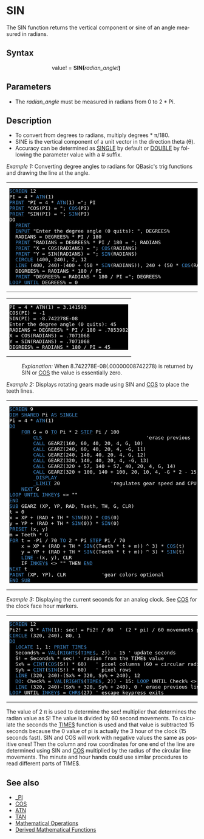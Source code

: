 <style>pre.codeide, pre.outputfixed, .outputcrt0 { background-color: #000 !important; color: #FFF !important; }</style><!DOCTYPE html>
<html class="client-nojs" dir="ltr" lang="en">
<head>
<title>SIN - QB64 Phoenix Edition Wiki</title>
</head>
<body class="mediawiki ltr sitedir-ltr mw-hide-empty-elt ns-0 ns-subject page-SIN rootpage-SIN skin-vector action-view skin-vector-legacy vector-feature-language-in-header-enabled vector-feature-language-in-main-page-header-disabled vector-feature-language-alert-in-sidebar-disabled vector-feature-sticky-header-disabled vector-feature-sticky-header-edit-disabled vector-feature-table-of-contents-disabled vector-feature-visual-enhancement-next-disabled">
<div class="mw-body" id="content" role="main">
<a id="top"></a>
<h1 class="firstHeading mw-first-heading" id="firstHeading"><span class="mw-page-title-main">SIN</span></h1>
<div class="vector-body" id="bodyContent">
<div class="mw-body-content mw-content-ltr" dir="ltr" id="mw-content-text" lang="en"><div class="mw-parser-output"><p>The <a class="mw-selflink selflink">SIN</a> function returns the vertical component or sine of an angle measured in radians.
</p>
<h2><span class="mw-headline" id="Syntax">Syntax</span></h2>
<dl><dd><dl><dd><dl><dd>value! = <b>SIN(</b><i>radian_angle!</i><b>)</b></dd></dl></dd></dl></dd></dl>
<p>
</p>
<h2><span class="mw-headline" id="Parameters">Parameters</span></h2>
<ul><li>The <i>radian_angle</i> must be measured in radians from 0 to 2 * Pi.</li></ul>
<p>
</p>
<h2><span class="mw-headline" id="Description">Description</span></h2>
<ul><li>To convert from degrees to radians, multiply degrees * π/180.</li>
<li><a class="mw-selflink selflink">SIN</a>E is the vertical component of a unit vector in the direction theta (θ).</li>
<li>Accuracy can be determined as <a href="SINGLE" title="SINGLE">SINGLE</a> by default or <a href="DOUBLE" title="DOUBLE">DOUBLE</a> by following the parameter value with a # suffix.</li></ul>
<p>
<i>Example 1:</i> Converting degree angles to radians for QBasic's trig functions and drawing the line at the angle.
</p>
<table cellpadding="15px" width="100%">
<tbody><tr>
<td><pre class="codeide"><a href="SCREEN" title="SCREEN"><span style="color:#4593D8;">SCREEN</span></a> 12
PI = 4 * <a href="ATN" title="ATN"><span style="color:#4593D8;">ATN</span></a>(1)
<a href="PRINT" title="PRINT"><span style="color:#4593D8;">PRINT</span></a> "PI = 4 * <a href="ATN" title="ATN"><span style="color:#4593D8;">ATN</span></a>(1) ="; PI
<a href="PRINT" title="PRINT"><span style="color:#4593D8;">PRINT</span></a> "COS(PI) = "; <a href="COS" title="COS"><span style="color:#4593D8;">COS</span></a>(PI)
<a href="PRINT" title="PRINT"><span style="color:#4593D8;">PRINT</span></a> "SIN(PI) = "; <a class="mw-selflink selflink"><span style="color:#4593D8;">SIN</span></a>(PI)
DO
  <a href="PRINT" title="PRINT"><span style="color:#4593D8;">PRINT</span></a>
  <a href="INPUT" title="INPUT"><span style="color:#4593D8;">INPUT</span></a> "Enter the degree angle (0 quits): ", DEGREES%
  RADIANS = DEGREES% * PI / 180
  <a href="PRINT" title="PRINT"><span style="color:#4593D8;">PRINT</span></a> "RADIANS = DEGREES% * PI / 180 = "; RADIANS
  <a href="PRINT" title="PRINT"><span style="color:#4593D8;">PRINT</span></a> "X = COS(RADIANS) = "; <a href="COS" title="COS"><span style="color:#4593D8;">COS</span></a>(RADIANS)
  <a href="PRINT" title="PRINT"><span style="color:#4593D8;">PRINT</span></a> "Y = SIN(RADIANS) = "; <a class="mw-selflink selflink"><span style="color:#4593D8;">SIN</span></a>(RADIANS)
  <a href="CIRCLE" title="CIRCLE"><span style="color:#4593D8;">CIRCLE</span></a> (400, 240), 2, 12
  <a href="LINE" title="LINE"><span style="color:#4593D8;">LINE</span></a> (400, 240)-(400 + (50 * <a class="mw-selflink selflink"><span style="color:#4593D8;">SIN</span></a>(RADIANS)), 240 + (50 * <a href="COS" title="COS"><span style="color:#4593D8;">COS</span></a>(RADIANS))), 11
  DEGREES% = RADIANS * 180 / PI
  <a href="PRINT" title="PRINT"><span style="color:#4593D8;">PRINT</span></a> "DEGREES% = RADIANS * 180 / PI ="; DEGREES%
<a href="LOOP" title="LOOP"><span style="color:#4593D8;">LOOP</span></a> <a href="UNTIL" title="UNTIL"><span style="color:#4593D8;">UNTIL</span></a> DEGREES% = 0
</pre>
</td></tr></tbody></table>
<table cellpadding="15px" width="100%">
<tbody><tr>
<td><pre class="outputcrt0">PI = 4 * ATN(1) = 3.141593
COS(PI) = -1
SIN(PI) = -8.742278E-08
Enter the degree angle (0 quits): 45
RADIANS = DEGREES% * PI / 180 = .7853982
X = COS(RADIANS) = .7071068
Y = SIN(RADIANS) = .7071068
DEGREES% = RADIANS * 180 / PI = 45
</pre>
</td></tr></tbody></table>
<dl><dd><i>Explanation:</i> When 8.742278E-08(.00000008742278) is returned by SIN or <a href="COS" title="COS">COS</a> the value  is essentially zero.</dd></dl>
<p>
<i>Example 2:</i> Displays rotating gears made using SIN and <a href="COS" title="COS">COS</a> to place the teeth lines.
</p>
<table cellpadding="15px" width="100%">
<tbody><tr>
<td><pre class="codeide"><a href="SCREEN" title="SCREEN"><span style="color:#4593D8;">SCREEN</span></a> 9
<a href="DIM" title="DIM"><span style="color:#4593D8;">DIM</span></a> <a href="SHARED" title="SHARED"><span style="color:#4593D8;">SHARED</span></a> Pi <a href="AS" title="AS"><span style="color:#4593D8;">AS</span></a> <a href="SINGLE" title="SINGLE"><span style="color:#4593D8;">SINGLE</span></a>
Pi = 4 * <a href="ATN" title="ATN"><span style="color:#4593D8;">ATN</span></a>(1)
<a class="mw-redirect" href="DO" title="DO"><span style="color:#4593D8;">DO</span></a>
    <a href="FOR...NEXT" title="FOR...NEXT"><span style="color:#4593D8;">FOR</span></a> G = 0 <a href="TO" title="TO"><span style="color:#4593D8;">TO</span></a> Pi * 2 <a href="STEP" title="STEP"><span style="color:#4593D8;">STEP</span></a> Pi / 100
        <a href="CLS" title="CLS"><span style="color:#4593D8;">CLS</span></a>                                   'erase previous
        <a href="CALL" title="CALL"><span style="color:#4593D8;">CALL</span></a> GEARZ(160, 60, 40, 20, 4, G, 10)
        <a href="CALL" title="CALL"><span style="color:#4593D8;">CALL</span></a> GEARZ(240, 60, 40, 20, 4, -G, 11)
        <a href="CALL" title="CALL"><span style="color:#4593D8;">CALL</span></a> GEARZ(240, 140, 40, 20, 4, G, 12)
        <a href="CALL" title="CALL"><span style="color:#4593D8;">CALL</span></a> GEARZ(320, 140, 40, 20, 4, -G, 13)
        <a href="CALL" title="CALL"><span style="color:#4593D8;">CALL</span></a> GEARZ(320 + 57, 140 + 57, 40, 20, 4, G, 14)
        <a href="CALL" title="CALL"><span style="color:#4593D8;">CALL</span></a> GEARZ(320 + 100, 140 + 100, 20, 10, 4, -G * 2 - 15, 15)
        <a href="DISPLAY" title="DISPLAY"><span style="color:#4593D8;">_DISPLAY</span></a>
        <a href="LIMIT" title="LIMIT"><span style="color:#4593D8;">_LIMIT</span></a> 20                 'regulates gear speed and CPU usage
    <a href="NEXT" title="NEXT"><span style="color:#4593D8;">NEXT</span></a> G
<a href="LOOP" title="LOOP"><span style="color:#4593D8;">LOOP</span></a> <a href="UNTIL" title="UNTIL"><span style="color:#4593D8;">UNTIL</span></a> <a href="INKEY$" title="INKEY$"><span style="color:#4593D8;">INKEY$</span></a> &lt;&gt; ""
<a href="END" title="END"><span style="color:#4593D8;">END</span></a>
<a href="SUB" title="SUB"><span style="color:#4593D8;">SUB</span></a> GEARZ (XP, YP, RAD, Teeth, TH, G, CLR)
t = 0
x = XP + (RAD + TH * <a class="mw-selflink selflink"><span style="color:#4593D8;">SIN</span></a>(0)) * <a href="COS" title="COS"><span style="color:#4593D8;">COS</span></a>(0)
y = YP + (RAD + TH * <a class="mw-selflink selflink"><span style="color:#4593D8;">SIN</span></a>(0)) * <a class="mw-selflink selflink"><span style="color:#4593D8;">SIN</span></a>(0)
<a href="PRESET" title="PRESET"><span style="color:#4593D8;">PRESET</span></a> (x, y)
m = Teeth * G
<a href="FOR...NEXT" title="FOR...NEXT"><span style="color:#4593D8;">FOR</span></a> t = -Pi / 70 <a href="TO" title="TO"><span style="color:#4593D8;">TO</span></a> 2 * Pi <a href="STEP" title="STEP"><span style="color:#4593D8;">STEP</span></a> Pi / 70
    x = XP + (RAD + TH * <a class="mw-selflink selflink"><span style="color:#4593D8;">SIN</span></a>((Teeth * t + m)) ^ 3) * <a href="COS" title="COS"><span style="color:#4593D8;">COS</span></a>(t)
    y = YP + (RAD + TH * <a class="mw-selflink selflink"><span style="color:#4593D8;">SIN</span></a>((Teeth * t + m)) ^ 3) * <a class="mw-selflink selflink"><span style="color:#4593D8;">SIN</span></a>(t)
    <a href="LINE" title="LINE"><span style="color:#4593D8;">LINE</span></a> -(x, y), CLR
    IF <a href="INKEY$" title="INKEY$"><span style="color:#4593D8;">INKEY$</span></a> &lt;&gt; "" THEN <a href="END" title="END"><span style="color:#4593D8;">END</span></a>
<a href="NEXT" title="NEXT"><span style="color:#4593D8;">NEXT</span></a> t
<a href="PAINT" title="PAINT"><span style="color:#4593D8;">PAINT</span></a> (XP, YP), CLR            'gear colors optional
<a href="END_SUB" title="END SUB"><span style="color:#4593D8;">END SUB</span></a>
</pre>
</td></tr></tbody></table>
<p>
<i>Example 3:</i> Displaying the current seconds for an analog clock. See <a href="COS" title="COS">COS</a> for the clock face hour markers.
</p>
<table cellpadding="15px" width="100%">
<tbody><tr>
<td><pre class="codeide"><a href="SCREEN" title="SCREEN"><span style="color:#4593D8;">SCREEN</span></a> 12
Pi2! = 8 * <a href="ATN" title="ATN"><span style="color:#4593D8;">ATN</span></a>(1): sec! = Pi2! / 60  ' (2 * pi) / 60 movements per rotation
<a href="CIRCLE" title="CIRCLE"><span style="color:#4593D8;">CIRCLE</span></a> (320, 240), 80, 1
<a class="mw-redirect" href="DO" title="DO"><span style="color:#4593D8;">DO</span></a>
  <a href="LOCATE" title="LOCATE"><span style="color:#4593D8;">LOCATE</span></a> 1, 1: <a href="PRINT" title="PRINT"><span style="color:#4593D8;">PRINT</span></a> <a href="TIME$" title="TIME$"><span style="color:#4593D8;">TIME$</span></a>
  Seconds% = <a href="VAL" title="VAL"><span style="color:#4593D8;">VAL</span></a>(<a href="RIGHT$" title="RIGHT$"><span style="color:#4593D8;">RIGHT$</span></a>(<a href="TIME$" title="TIME$"><span style="color:#4593D8;">TIME$</span></a>, 2)) - 15 ' update seconds
  S! = Seconds% * sec! ' radian from the TIME$ value
  Sx% = <a href="CINT" title="CINT"><span style="color:#4593D8;">CINT</span></a>(<a href="COS" title="COS"><span style="color:#4593D8;">COS</span></a>(S!) * 60)   ' pixel columns (60 = circular radius)
  Sy% = <a href="CINT" title="CINT"><span style="color:#4593D8;">CINT</span></a>(<a class="mw-selflink selflink"><span style="color:#4593D8;">SIN</span></a>(S!) * 60)   ' pixel rows
  <a href="LINE" title="LINE"><span style="color:#4593D8;">LINE</span></a> (320, 240)-(Sx% + 320, Sy% + 240), 12
  <a class="mw-redirect" href="DO" title="DO"><span style="color:#4593D8;">DO</span></a>: Check% = <a href="VAL" title="VAL"><span style="color:#4593D8;">VAL</span></a>(<a href="RIGHT$" title="RIGHT$"><span style="color:#4593D8;">RIGHT$</span></a>(<a href="TIME$" title="TIME$"><span style="color:#4593D8;">TIME$</span></a>, 2)) - 15: <a href="LOOP" title="LOOP"><span style="color:#4593D8;">LOOP</span></a> UNTIL Check% &lt;&gt; Seconds%  ' wait loop
  <a href="LINE" title="LINE"><span style="color:#4593D8;">LINE</span></a> (320, 240)-(Sx% + 320, Sy% + 240), 0 ' erase previous line
<a href="LOOP" title="LOOP"><span style="color:#4593D8;">LOOP</span></a> UNTIL <a href="INKEY$" title="INKEY$"><span style="color:#4593D8;">INKEY$</span></a> = <a href="CHR$" title="CHR$"><span style="color:#4593D8;">CHR$</span></a>(27) ' escape keypress exits
</pre>
</td></tr></tbody></table>
<p>The value of 2 π is used to determine the sec! multiplier that determines the radian value as S! The value is divided by 60 second movements. To calculate the seconds the <a href="TIME$" title="TIME$">TIME$</a> function is used and that value is subtracted 15 seconds because the 0 value of pi is actually the 3 hour of the clock (15 seconds fast). SIN and COS will work with negative values the same as positive ones! Then the column and row coordinates for one end of the line are determined using SIN and <a href="COS" title="COS">COS</a> multiplied by the radius of the circular line movements. The minute and hour hands could use similar procedures to read different parts of TIME$.
</p>
<h2><span class="mw-headline" id="See_also">See also</span></h2>
<ul><li><a href="PI" title="PI">_PI</a></li>
<li><a href="COS" title="COS">COS</a></li>
<li><a href="ATN" title="ATN">ATN</a></li>
<li><a href="TAN" title="TAN">TAN</a></li>
<li><a href="Mathematical_Operations" title="Mathematical Operations">Mathematical Operations</a></li>
<li><a href="Mathematical_Operations#Derived_Mathematical_Functions" title="Mathematical Operations">Derived Mathematical Functions</a></li></ul>
<p>
</p>
<!-- 
NewPP limit report
Cached time: 20240714171753
Cache expiry: 86400
Reduced expiry: false
Complications: [show‐toc]
CPU time usage: 0.067 seconds
Real time usage: 0.082 seconds
Preprocessor visited node count: 664/1000000
Post‐expand include size: 5554/2097152 bytes
Template argument size: 804/2097152 bytes
Highest expansion depth: 3/100
Expensive parser function count: 0/100
Unstrip recursion depth: 0/20
Unstrip post‐expand size: 0/5000000 bytes
-->
<!--
Transclusion expansion time report (%,ms,calls,template)
100.00%   42.584      1 -total
 18.17%    7.738     89 Template:Cl
  7.97%    3.396      2 Template:Small
  7.08%    3.016      1 Template:PageParameters
  6.88%    2.929      3 Template:CodeEnd
  6.62%    2.821      1 Template:OutputStart
  6.58%    2.803      1 Template:OutputEnd
  6.30%    2.685      1 Template:PageSeeAlso
  6.15%    2.620      1 Template:PageNavigation
  5.95%    2.533      1 Template:PageSyntax
-->
<!-- Saved in parser cache with key qb64pnix_mw19894-mwmb_:pcache:idhash:490-0!canonical and timestamp 20240714171752 and revision id 7957.
 -->
</div>
</div>
</div>
</div>
</body>
</html>